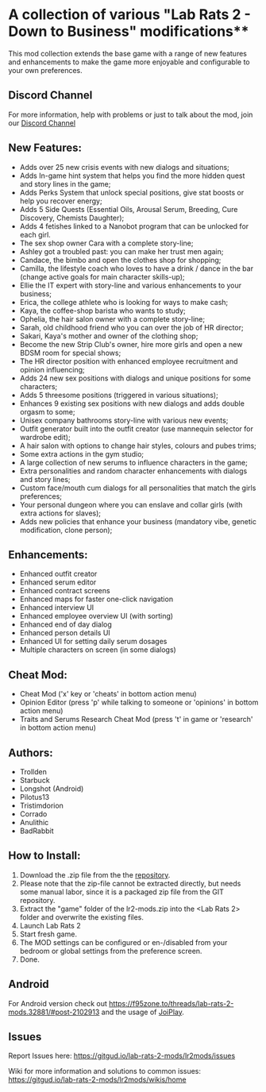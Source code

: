 # A collection of various "Lab Rats 2 - Down to Business" modifications**

This mod collection extends the base game with a range of new features and enhancements to make the game more enjoyable and configurable to your own preferences.

## Discord Channel
For more information, help with problems or just to talk about the mod,
join our [Discord Channel](https://discord.gg/4qSk6Gk)

## New Features:
* Adds over 25 new crisis events with new dialogs and situations;
* Adds In-game hint system that helps you find the more hidden quest and story lines in the game;
* Adds Perks System that unlock special positions, give stat boosts or help you recover energy;
* Adds 5 Side Quests (Essential Oils, Arousal Serum, Breeding, Cure Discovery, Chemists Daughter);
* Adds 4 fetishes linked to a Nanobot program that can be unlocked for each girl.
* The sex shop owner Cara with a complete story-line;
* Ashley got a troubled past: you can make her trust men again;
* Candace, the bimbo and open the clothes shop for shopping;
* Camilla, the lifestyle coach who loves to have a drink / dance in the bar (change active goals for main character skills-up);
* Ellie the IT expert with story-line and various enhancements to your business;
* Erica, the college athlete who is looking for ways to make cash;
* Kaya, the coffee-shop barista who wants to study;
* Ophelia, the hair salon owner with a complete story-line;
* Sarah, old childhood friend who you can over the job of HR director;
* Sakari, Kaya's mother and owner of the clothing shop;
* Become the new Strip Club's owner, hire more girls and open a new BDSM room for special shows;
* The HR director position with enhanced employee recruitment and opinion influencing;
* Adds 24 new sex positions with dialogs and unique positions for some characters;
* Adds 5 threesome positions (triggered in various situations);
* Enhances 9 existing sex positions with new dialogs and adds double orgasm to some;
* Unisex company bathrooms story-line with various new events;
* Outfit generator built into the outfit creator (use mannequin selector for wardrobe edit);
* A hair salon with options to change hair styles, colours and pubes trims;
* Some extra actions in the gym studio;
* A large collection of new serums to influence characters in the game;
* Extra personalities and random character enhancements with dialogs and story lines;
* Custom face/mouth cum dialogs for all personalities that match the girls preferences;
* Your personal dungeon where you can enslave and collar girls (with extra actions for slaves);
* Adds new policies that enhance your business (mandatory vibe, genetic modification, clone person);

## Enhancements:
* Enhanced outfit creator
* Enhanced serum editor
* Enhanced contract screens
* Enhanced maps for faster one-click navigation
* Enhanced interview UI
* Enhanced employee overview UI (with sorting)
* Enhanced end of day dialog
* Enhanced person details UI
* Enhanced UI for setting daily serum dosages
* Multiple characters on screen (in some dialogs)

## Cheat Mod:
* Cheat Mod ('x' key or 'cheats' in bottom action menu)
* Opinion Editor (press 'p' while talking to someone or 'opinions' in bottom action menu)
* Traits and Serums Research Cheat Mod (press 't' in game or 'research' in bottom action menu)

## Authors:
* Trollden
* Starbuck
* Longshot (Android)
* Pilotus13
* Tristimdorion
* Corrado
* Anulithic
* BadRabbit

## How to Install:
 1. Download the .zip file from the the [repository](https://gitgud.io/lab-rats-2-mods/lr2mods/-/archive/master/lr2mods-master.zip).
 2. Please note that the zip-file cannot be extracted directly, but needs some manual labor, since it is a packaged zip file from the GIT repository.
 3. Extract the "game" folder of the lr2-mods.zip into the <Lab Rats 2> folder and overwrite the existing files.
 4. Launch Lab Rats 2
 5. Start fresh game.
 6. The MOD settings can be configured or en-/disabled from your bedroom or global settings from the preference screen.
 7. Done.

## Android
For Android version check out https://f95zone.to/threads/lab-rats-2-mods.32881/#post-2102913 and the usage of [JoiPlay](https://joiplay.cyou/).

## Issues
Report Issues here: https://gitgud.io/lab-rats-2-mods/lr2mods/issues

Wiki for more information and solutions to common issues: https://gitgud.io/lab-rats-2-mods/lr2mods/wikis/home
